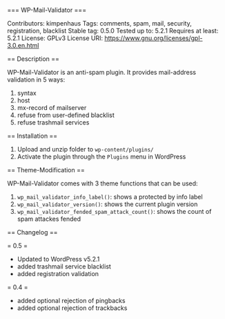 === WP-Mail-Validator ===

Contributors: kimpenhaus
Tags: comments, spam, mail, security, registration, blacklist
Stable tag: 0.5.0
Tested up to: 5.2.1
Requires at least: 5.2.1
License: GPLv3
License URI: https://www.gnu.org/licenses/gpl-3.0.en.html

== Description ==

WP-Mail-Validator is an anti-spam plugin. It provides mail-address validation in 5 ways:

1. syntax
2. host
3. mx-record of mailserver
4. refuse from user-defined blacklist
5. refuse trashmail services

== Installation ==

1. Upload and unzip folder to `wp-content/plugins/`
2. Activate the plugin through the `Plugins` menu in WordPress

== Theme-Modification ==

WP-Mail-Validator comes with 3 theme functions that can be used:

1. `wp_mail_validator_info_label()`: shows a protected by info label
2. `wp_mail_validator_version()`: shows the current plugin version
3. `wp_mail_validator_fended_spam_attack_count()`: shows the count of spam attackes fended

== Changelog ==

= 0.5 =
* Updated to WordPress v5.2.1
* added trashmail service blacklist
* added registration validation

= 0.4 =
* added optional rejection of pingbacks
* added optional rejection of trackbacks
